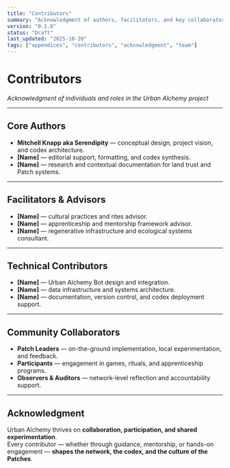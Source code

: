 ```yaml
---
title: "Contributors"
summary: "Acknowledgment of authors, facilitators, and key collaborators who have shaped the Urban Alchemy codex."
version: "0.1.0"
status: "Draft"
last_updated: "2025-10-20"
tags: ["appendices", "contributors", "acknowledgment", "team"]
---
```


# Contributors  
*Acknowledgment of individuals and roles in the Urban Alchemy project*

---

## Core Authors

- **Mitchell Knapp aka Serendipity** — conceptual design, project vision, and codex architecture.  
- **[Name]** — editorial support, formatting, and codex synthesis.  
- **[Name]** — research and contextual documentation for land trust and Patch systems.  

---

## Facilitators & Advisors

- **[Name]** — cultural practices and rites advisor.  
- **[Name]** — apprenticeship and mentorship framework advisor.  
- **[Name]** — regenerative infrastructure and ecological systems consultant.  

---

## Technical Contributors

- **[Name]** — Urban Alchemy Bot design and integration.  
- **[Name]** — data infrastructure and systems architecture.  
- **[Name]** — documentation, version control, and codex deployment support.  

---

## Community Collaborators

- **Patch Leaders** — on-the-ground implementation, local experimentation, and feedback.  
- **Participants** — engagement in games, rituals, and apprenticeship programs.  
- **Observers & Auditors** — network-level reflection and accountability support.  

---

## Acknowledgment

Urban Alchemy thrives on **collaboration, participation, and shared experimentation**.  
Every contributor — whether through guidance, mentorship, or hands-on engagement — **shapes the network, the codex, and the culture of the Patches**.
